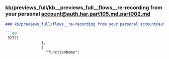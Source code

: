 ### kb/previews_full/kb__previews_full__flows__re-recording from your personal account@auth.har.part105.md.part002.md

```md
### kb/previews_full/flows__re-recording from your personal account@auth.har.part105.md (part 002)

```md
 32321
                },
                {
                  "functionName": 
```

```

```
